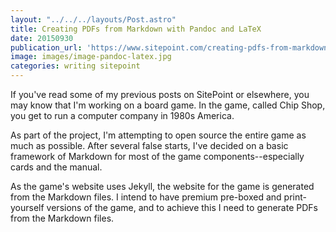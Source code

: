 ```yaml
---
layout: "../../../layouts/Post.astro"
title: Creating PDFs from Markdown with Pandoc and LaTeX
date: 20150930
publication_url: 'https://www.sitepoint.com/creating-pdfs-from-markdown-with-pandoc-and-latex/'
image: images/image-pandoc-latex.jpg
categories: writing sitepoint
---
```


If you've read some of my previous posts on SitePoint or elsewhere, you may know that I'm working on a board game. In the game, called Chip Shop, you get to run a computer company in 1980s America.

As part of the project, I'm attempting to open source the entire game as much as possible. After several false starts, I've decided on a basic framework of Markdown for most of the game components--especially cards and the manual.

As the game's website uses Jekyll, the website for the game is generated from the Markdown files. I intend to have premium pre-boxed and print-yourself versions of the game, and to achieve this I need to generate PDFs from the Markdown files.
